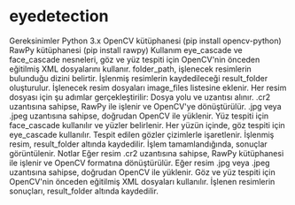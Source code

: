 # eyedetection
Gereksinimler
Python 3.x
OpenCV kütüphanesi (pip install opencv-python)
RawPy kütüphanesi (pip install rawpy)
Kullanım
eye_cascade ve face_cascade nesneleri, göz ve yüz tespiti için OpenCV'nin önceden eğitilmiş XML dosyalarını kullanır.
folder_path, işlenecek resimlerin bulunduğu dizini belirtir.
İşlenmiş resimlerin kaydedileceği result_folder oluşturulur.
İşlenecek resim dosyaları image_files listesine eklenir.
Her resim dosyası için şu adımlar gerçekleştirilir:
Dosya yolu ve uzantısı alınır.
.cr2 uzantısına sahipse, RawPy ile işlenir ve OpenCV'ye dönüştürülür.
.jpg veya .jpeg uzantısına sahipse, doğrudan OpenCV ile yüklenir.
Yüz tespiti için face_cascade kullanılır ve yüzler belirlenir.
Her yüzün içinde, göz tespiti için eye_cascade kullanılır.
Tespit edilen gözler çizimlerle işaretlenir.
İşlenmiş resim, result_folder altında kaydedilir.
İşlem tamamlandığında, sonuçlar görüntülenir.
Notlar
Eğer resim .cr2 uzantısına sahipse, RawPy kütüphanesi ile işlenir ve OpenCV formatına dönüştürülür.
Eğer resim .jpg veya .jpeg uzantısına sahipse, doğrudan OpenCV ile yüklenir.
Göz ve yüz tespiti için OpenCV'nin önceden eğitilmiş XML dosyaları kullanılır.
İşlenen resimlerin sonuçları, result_folder altında kaydedilir.
